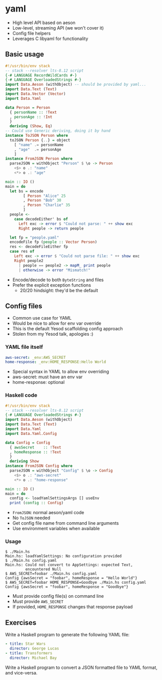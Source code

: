 # yaml

* High level API based on aeson
* Low-level, streaming API (we won't cover it)
* Config file helpers
* Leverages C libyaml for functionality

## Basic usage

```haskell
#!/usr/bin/env stack
-- stack --resolver lts-8.12 script
{-# LANGUAGE RecordWildCards #-}
{-# LANGUAGE OverloadedStrings #-}
import Data.Aeson (withObject) -- should be provided by yaml...
import Data.Text (Text)
import Data.Vector (Vector)
import Data.Yaml

data Person = Person
  { personName :: !Text
  , personAge :: !Int
  }
  deriving (Show, Eq)
-- Could use Generic deriving, doing it by hand
instance ToJSON Person where
  toJSON Person {..} = object
    [ "name" .= personName
    , "age"  .= personAge
    ]
instance FromJSON Person where
  parseJSON = withObject "Person" $ \o -> Person
    <$> o .: "name"
    <*> o .: "age"

main :: IO ()
main = do
  let bs = encode
        [ Person "Alice" 25
        , Person "Bob" 30
        , Person "Charlie" 35
        ]
  people <-
    case decodeEither' bs of
      Left exc -> error $ "Could not parse: " ++ show exc
      Right people -> return people

  let fp = "people.yaml"
  encodeFile fp (people :: Vector Person)
  res <- decodeFileEither fp
  case res of
    Left exc -> error $ "Could not parse file: " ++ show exc
    Right people2
      | people == people2 -> mapM_ print people
      | otherwise -> error "Mismatch!"
```

* Encode/decode to both `ByteString` and files
* Prefer the explicit exception functions
    * 20/20 hindsight: they'd be the default

## Config files

* Common use case for YAML
* Would be nice to allow for env var override
* This is the default Yesod scaffolding config approach
* Stolen from my Yesod talk, apologies :)

### YAML file itself

```yaml
aws-secret: _env:AWS_SECRET
home-response: _env:HOME_RESPONSE:Hello World
```

* Special syntax in YAML to allow env overriding
* aws-secret: must have an env var
* home-response: optional

### Haskell code

```haskell
#!/usr/bin/env stack
-- stack --resolver lts-8.12 script
{-# LANGUAGE OverloadedStrings #-}
import Data.Aeson (withObject)
import Data.Text (Text)
import Data.Yaml
import Data.Yaml.Config

data Config = Config
  { awsSecret    :: !Text
  , homeResponse :: !Text
  }
  deriving Show
instance FromJSON Config where
  parseJSON = withObject "Config" $ \o -> Config
    <$> o .: "aws-secret"
    <*> o .: "home-response"

main :: IO ()
main = do
  config <- loadYamlSettingsArgs [] useEnv
  print (config :: Config)
```

* `FromJSON`: normal aeson/yaml code
* No `ToJSON` needed
* Get config file name from command line arguments
* Use environment variables when available

### Usage

```
$ ./Main.hs
Main.hs: loadYamlSettings: No configuration provided
$ ./Main.hs config.yaml
Main.hs: Could not convert to AppSettings: expected Text,
         encountered Null
$ AWS_SECRET=foobar ./Main.hs config.yaml
Config {awsSecret = "foobar", homeResponse = "Hello World"}
$ AWS_SECRET=foobar HOME_RESPONSE=Goodbye ./Main.hs config.yaml
Config {awsSecret = "foobar", homeResponse = "Goodbye"}
```

* Must provide config file(s) on command line
* Must provide `AWS_SECRET`
* If provided, `HOME_RESPONSE` changes that response payload

## Exercises

Write a Haskell program to generate the following YAML file:

```yaml
- title: Star Wars
  director: George Lucas
- title: Transformers
  director: Michael Bay
```

Write a Haskell program to convert a JSON formatted file to YAML
format, and vice-versa.
